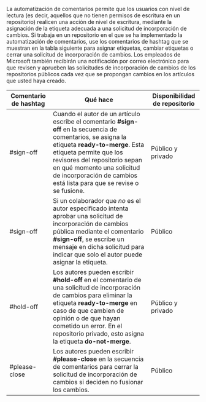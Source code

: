 La automatización de comentarios permite que los usuarios con nivel de lectura (es decir, aquellos que no tienen permisos de escritura en un repositorio) realicen una acción de nivel de escritura, mediante la asignación de la etiqueta adecuada a una solicitud de incorporación de cambios. Si trabaja en un repositorio en el que se ha implementado la automatización de comentarios, use los comentarios de hashtag que se muestran en la tabla siguiente para asignar etiquetas, cambiar etiquetas o cerrar una solicitud de incorporación de cambios. Los empleados de Microsoft también recibirán una notificación por correo electrónico para que revisen y aprueben las solicitudes de incorporación de cambios de los repositorios públicos cada vez que se propongan cambios en los artículos que usted haya creado.


| Comentario de hashtag | Qué hace | Disponibilidad de repositorio |
| --- | --- | --- |
| #sign-off |Cuando el autor de un artículo escribe el comentario **#sign-off** en la secuencia de comentarios, se asigna la etiqueta **ready-to-merge**. Esta etiqueta permite que los revisores del repositorio sepan en qué momento una solicitud de incorporación de cambios está lista para que se revise o se fusione. |Público y privado |
| #sign-off |Si un colaborador que *no* es el autor especificado intenta aprobar una solicitud de incorporación de cambios pública mediante el comentario **#sign-off**, se escribe un mensaje en dicha solicitud para indicar que solo el autor puede asignar la etiqueta. |Público |
| #hold-off |Los autores pueden escribir **#hold-off** en el comentario de una solicitud de incorporación de cambios para eliminar la etiqueta **ready-to-merge** en caso de que cambien de opinión o de que hayan cometido un error. En el repositorio privado, esto asigna la etiqueta **do-not-merge**. |Público y privado |
| #please-close |Los autores pueden escribir **#please-close** en la secuencia de comentarios para cerrar la solicitud de incorporación de cambios si deciden no fusionar los cambios. |Público |
